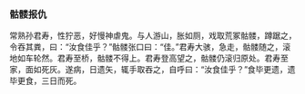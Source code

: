 <script type="text/javascript">
    var head = document.getElementsByTagName('head')[0];
    cssURL = '/public/article_1.css';
    linkTag = document.createElement('link');
    linkTag.href = cssURL;
    linkTag.setAttribute('type','text/css');
    linkTag.setAttribute('rel','stylesheet');
    head.appendChild(linkTag);
</script>
### 骷髅报仇

常熟孙君寿，性狞恶，好慢神虐鬼。与人游山，胀如厕，戏取荒冢骷髅，蹲踞之，令吞其粪，曰：“汝食佳乎？”骷髅张口曰：“佳。”君寿大骇，急走，骷髅随之，滚地如车轮然。君寿至桥，骷髅不得上。君寿登高望之，骷髅仍滚归原处。君寿至家，面如死灰。遂病，日遗矢，辄手取吞之，自呼曰：“汝食佳乎？”食毕更遗，遗毕更食，三日而死。

